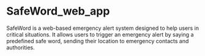 # SafeWord_web_app
SafeWord is a web-based emergency alert system designed to help users in critical situations.  It allows users to trigger an emergency alert by saying a predefined safe word, sending their location to emergency contacts and authorities.
